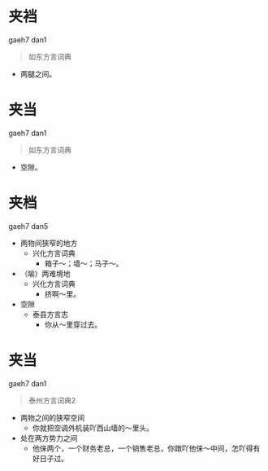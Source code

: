 # 夹裆
gaeh7 dan1
> 如东方言词典
- 两腿之间。

# 夹当
gaeh7 dan1
> 如东方言词典
- 空隙。

# 夹档
gaeh7 dan5
+ 两物间狭窄的地方
  * 兴化方言词典
    - 箱子～；墙～；马子～。
+ （喻）两难境地
  * 兴化方言词典
    - 挤啊～里。
+ 空隙
  * 泰县方言志
    - 你从～里穿过去。


# 夹当
gaeh7 dan1
> 泰州方言词典2
- 两物之间的狭窄空间
  - 你就把空调外机装吖西山墙的～里头。
- 处在两方势力之间
  - 他俫两个，一个财务老总，一个销售老总，你蹾吖他俫～中间，怎吖得有好日子过。